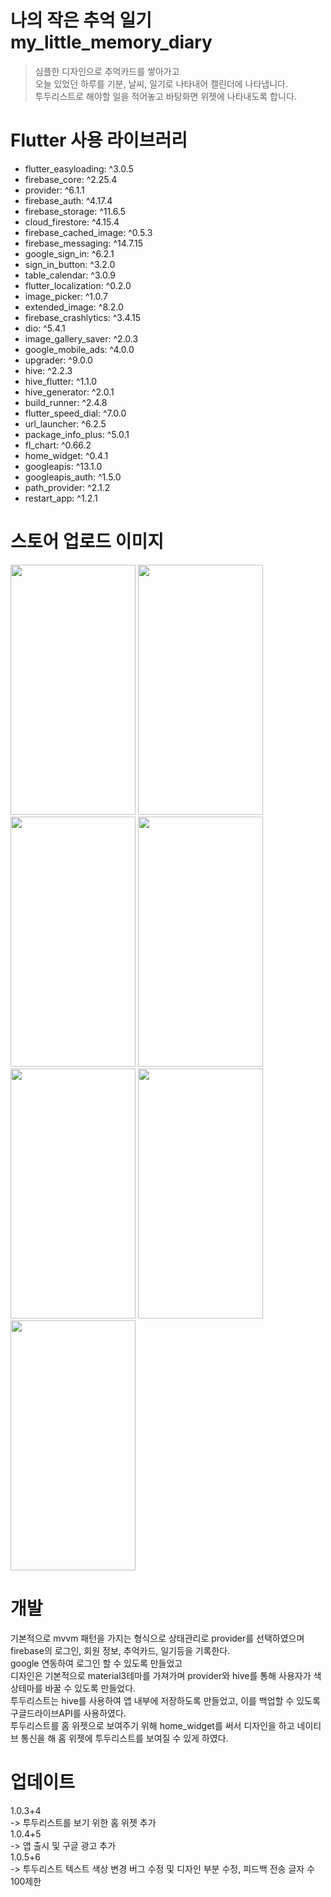 # 나의 작은 추억 일기 my_little_memory_diary
>심플한 디자인으로 추억카드를 쌓아가고<br>
오늘 있었던 하루를 기분, 날씨, 일기로 나타내어 캘린더에 나타냅니다.<br>
투두리스트로 해야할 일을 적어놓고 바탕화면 위젯에 나타내도록 합니다.<br>



# Flutter 사용 라이브러리
- flutter_easyloading: ^3.0.5
- firebase_core: ^2.25.4
- provider: ^6.1.1
- firebase_auth: ^4.17.4
- firebase_storage: ^11.6.5
- cloud_firestore: ^4.15.4
- firebase_cached_image: ^0.5.3
- firebase_messaging: ^14.7.15
- google_sign_in: ^6.2.1
- sign_in_button: ^3.2.0
- table_calendar: ^3.0.9
- flutter_localization: ^0.2.0
- image_picker: ^1.0.7
- extended_image: ^8.2.0
- firebase_crashlytics: ^3.4.15
- dio: ^5.4.1
- image_gallery_saver: ^2.0.3
- google_mobile_ads: ^4.0.0
- upgrader: ^9.0.0
- hive: ^2.2.3
- hive_flutter: ^1.1.0
- hive_generator: ^2.0.1
- build_runner: ^2.4.8
- flutter_speed_dial: ^7.0.0
- url_launcher: ^6.2.5
- package_info_plus: ^5.0.1
- fl_chart: ^0.66.2
- home_widget: ^0.4.1
- googleapis: ^13.1.0
- googleapis_auth: ^1.5.0
- path_provider: ^2.1.2
- restart_app: ^1.2.1

# 스토어 업로드 이미지
<img src="https://github.com/Gooak/my_diary/assets/91882939/20060cdf-c51e-4738-add5-6463c6714e98" width="200" height="400"/>
<img src="https://github.com/Gooak/my_diary/assets/91882939/3e9876cd-99ea-4960-80bd-d258effbf020" width="200" height="400"/>
<img src="https://github.com/Gooak/my_diary/assets/91882939/6352a474-337c-4be6-b748-930da8b18446" width="200" height="400"/>
<img src="https://github.com/Gooak/my_diary/assets/91882939/f9465ef9-cba3-4f12-90a5-e7ad6431353f" width="200" height="400"/>
<img src="https://github.com/Gooak/my_diary/assets/91882939/521472f3-37ba-447a-b29b-bb3afbd6e3ae" width="200" height="400"/>
<img src="https://github.com/Gooak/my_diary/assets/91882939/d5bf8f7d-88a8-4183-b9f4-ba513776199e" width="200" height="400"/>
<img src="https://github.com/Gooak/my_diary/assets/91882939/ac727dd4-3fd4-467c-aca6-a6f3fec2dca2" width="200" height="400"/>


# 개발
기본적으로 mvvm 패턴을 가지는 형식으로 상태관리로 provider를 선택하였으며<br>
firebase의 로그인, 회원 정보, 추억카드, 일기등을 기록한다.<br>
google 연동하여 로그인 할 수 있도록 만들었고<br>
디자인은 기본적으로 material3테마를 가져가며 provider와 hive를 통해 사용자가 색상테마를 바꿀 수 있도록 만들었다.<br>
투두리스트는 hive를 사용하여 앱 내부에 저장하도록 만들었고, 이를 백업할 수 있도록 구글드라이브API를 사용하였다.<br>
투두리스트를 홈 위젯으로 보여주기 위해 home_widget를 써서 디자인을 하고 네이티브 통신을 해 홈 위젯에 투두리스트를 보여질 수 있게 하였다.<br>

# 업데이트
  1.0.3+4<br>
  -> 투두리스트를 보기 위한 홈 위젯 추가<br>
  1.0.4+5<br>
  -> 앱 출시 및 구글 광고 추가<br>
  1.0.5+6<br>
  -> 투두리스트 텍스트 색상 변경 버그 수정 및 디자인 부분 수정, 피드백 전송 글자 수 100제한<br>
